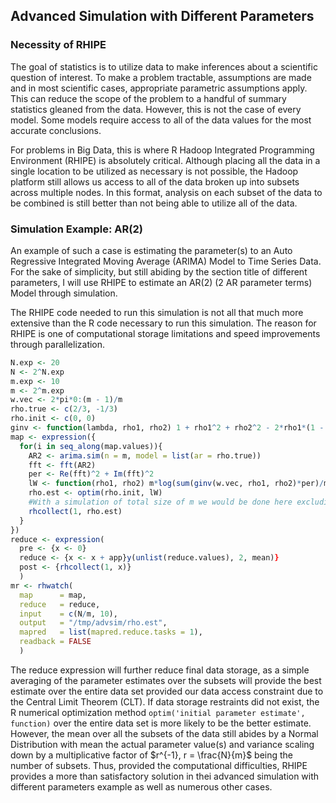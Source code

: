 ## Advanced Simulation with Different Parameters ##

### Necessity of RHIPE ###

The goal of statistics is to utilize data to make inferences about a scientific question of interest. To make a problem tractable, assumptions are made and in most scientific cases, appropriate parametric assumptions apply. This can reduce the scope of the problem to a handful of summary statistics gleaned from the data. However, this is not the case of every model. Some models require access to all of the data values for the most accurate conclusions.

For problems in Big Data, this is where R Hadoop Integrated Programming Environment (RHIPE) is absolutely critical. Although placing all the data in a single location to be utilized as necessary is not possible, the Hadoop platform still allows us access to all of the data broken up into subsets across multiple nodes. In this format, analysis on each subset of the data to be combined is still better than not being able to utilize all of the data.

### Simulation Example: AR(2) ###

An example of such a case is estimating the parameter(s) to an Auto Regressive Integrated Moving Average (ARIMA) Model to Time Series Data. For the sake of simplicity, but still abiding by the section title of different parameters, I will use RHIPE to estimate an AR(2) (2 AR parameter terms) Model through simulation.

The RHIPE code needed to run this simulation is not all that much more extensive than the R code necessary to run this simulation. The reason for RHIPE is one of computational storage limitations and speed improvements through parallelization.


```r
N.exp <- 20
N <- 2^N.exp
m.exp <- 10
m <- 2^m.exp
w.vec <- 2*pi*0:(m - 1)/m
rho.true <- c(2/3, -1/3)
rho.init <- c(0, 0)
ginv <- function(lambda, rho1, rho2) 1 + rho1^2 + rho2^2 - 2*rho1*(1 - rho2)*cos(lambda) - 2*rho2*cos(2*lambda))
map <- expression({
  for(i in seq_along(map.values)){
    AR2 <- arima.sim(n = m, model = list(ar = rho.true))
    fft <- fft(AR2)
    per <- Re(fft)^2 + Im(fft)^2
    lW <- function(rho1, rho2) m*log(sum(ginv(w.vec, rho1, rho2)*per)/m) + sum(log(1/g(w.vec, rho1, rho2)))
    rho.est <- optim(rho.init, lW)
    #With a simulation of total size of m we would be done here excluding the map & for lines.
    rhcollect(1, rho.est)
  }
})
reduce <- expression(
  pre <- {x <- 0}
  reduce <- {x <- x + app}y(unlist(reduce.values), 2, mean)}
  post <- {rhcollect(1, x)}
  )
mr <- rhwatch(
  map      = map,
  reduce   = reduce,
  input    = c(N/m, 10),
  output   = "/tmp/advsim/rho.est",
  mapred   = list(mapred.reduce.tasks = 1),
  readback = FALSE
  )
```


The reduce expression will further reduce final data storage, as a simple averaging of the parameter estimates over the subsets will provide the best estimate over the entire data set provided our data access constraint due to the Central Limit Theorem (CLT). If data storage restraints did not exist, the R numerical optimization method `optim('initial parameter estimate', function)` over the entire data set is more likely to be the better estimate. However, the mean over all the subsets of the data still abides by a Normal Distribution with mean the actual parameter value(s) and variance scaling down by a multiplicative factor of $r^{-1}, r = \frac{N}{m}$ being the number of subsets. Thus, provided the computational difficulties, RHIPE provides a more than satisfactory solution in thei advanced simulation with different parameters example as well as numerous other cases.

